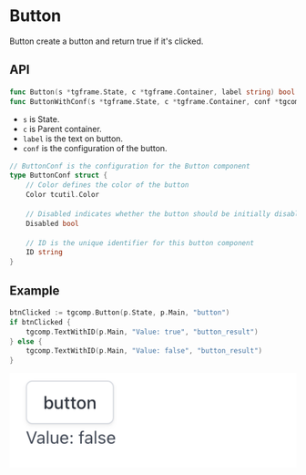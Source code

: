 # Button

Button create a button and return true if it's clicked.

## API

```go
func Button(s *tgframe.State, c *tgframe.Container, label string) bool
func ButtonWithConf(s *tgframe.State, c *tgframe.Container, conf *tgcomp.ButtonConf) bool
```

* `s` is State.
* `c` is Parent container.
* `label` is the text on button.
* `conf` is the configuration of the button.

```go
// ButtonConf is the configuration for the Button component
type ButtonConf struct {
	// Color defines the color of the button
	Color tcutil.Color

	// Disabled indicates whether the button should be initially disabled
	Disabled bool

	// ID is the unique identifier for this button component
	ID string
}
```

## Example

```go
btnClicked := tgcomp.Button(p.State, p.Main, "button")
if btnClicked {
	tgcomp.TextWithID(p.Main, "Value: true", "button_result")
} else {
	tgcomp.TextWithID(p.Main, "Value: false", "button_result")
}
```

![button component](button.png)